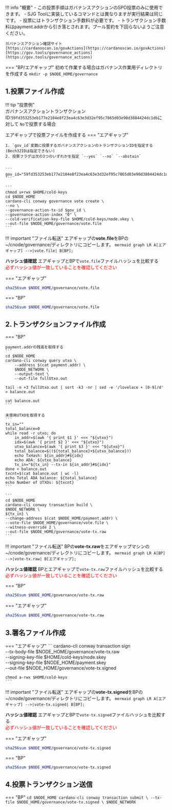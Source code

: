 !!! info "概要"
    - この投票手順はガバナンスアクションのSPO投票のみに使用できます。
    - SJG Toolに実装しているコマンドとは異なりますが実行結果は同じです。
    - 投票にはトランザクション手数料が必要です。
    - トランザクション手数料はpayment.addrから引き落とされます。プール誓約を下回らないようご注意ください。

    ガバナンスアクション確認サイト  
    [https://cardanoscan.io/govActions](https://cardanoscan.io/govActions)  
    [https://gov.tools/governance_actions](https://gov.tools/governance_actions)


=== "BP/エアギャップ"
    初めて作業する場合はガバナンス作業用ディレクトリを作成する
    ```
    mkdir -p $NODE_HOME/governance
    ```


## 1.投票ファイル作成

!!! tip "投票例"  
    ガバナンスアクショントランザクションID:`59fd353253eb177e2104e8f23ea4c63e3d32ef95c7865d03e90d3884424dc1db`に対して
    `No`で投票する場合

エアギャップで投票ファイルを作成する
=== "エアギャップ"

    1. `gov_id`変数に投票するガバナンスアクションのトランザクションIDを指定する(Bech32IDは指定できない) 
    2. 投票フラグは次の3つのいずれかを指定 `--yes` `--no` `--abstain`  
    

    ```
    gov_id="59fd353253eb177e2104e8f23ea4c63e3d32ef95c7865d03e90d3884424dc1db"
    ```

    ```
    chmod u+rwx $HOME/cold-keys
    cd $NODE_HOME
    cardano-cli conway governance vote create \
    --no \
    --governance-action-tx-id $gov_id \
    --governance-action-index "0" \
    --cold-verification-key-file $HOME/cold-keys/node.vkey \
    --out-file $NODE_HOME/governance/vote.file
    ```

!!! important "ファイル転送"
    エアギャップの**vote.file**をBPの~/cnode/governance/ディレクトリにコピーします。
    ``` mermaid
    graph LR
        A[エアギャップ] -->|vote.file| B[BP];
    ```

**ハッシュ値確認**
エアギャップとBPで`vote.file`ファイルハッシュを比較する  
<font color="red">必ずハッシュ値が一致していることを確認してください</font>

=== "エアギャップ"
```bash
sha256sum $NODE_HOME/governance/vote.file
```

=== "BP"
```bash
sha256sum $NODE_HOME/governance/vote.file
```


## 2.トランザクションファイル作成
=== "BP"

    payment.addrの残高を取得する
    ```
    cd $NODE_HOME
    cardano-cli conway query utxo \
        --address $(cat payment.addr) \
        $NODE_NETWORK \
        --output-text \
        --out-file fullUtxo.out

    tail -n +3 fullUtxo.out | sort -k3 -nr | sed -e '/lovelace + [0-9]/d' > balance.out

    cat balance.out
    ```

    未使用UTXOを取得する
    ```
    tx_in=""
    total_balance=0
    while read -r utxo; do
        in_addr=$(awk '{ print $1 }' <<< "${utxo}")
        idx=$(awk '{ print $2 }' <<< "${utxo}")
        utxo_balance=$(awk '{ print $3 }' <<< "${utxo}")
        total_balance=$((${total_balance}+${utxo_balance}))
        echo TxHash: ${in_addr}#${idx}
        echo ADA: ${utxo_balance}
        tx_in="${tx_in} --tx-in ${in_addr}#${idx}"
    done < balance.out
    txcnt=$(cat balance.out | wc -l)
    echo Total ADA balance: ${total_balance}
    echo Number of UTXOs: ${txcnt}
    ```

    ```
    cd $NODE_HOME
    cardano-cli conway transaction build \
    $NODE_NETWORK \
    ${tx_in} \
    --change-address $(cat $NODE_HOME/payment.addr) \
    --vote-file $NODE_HOME/governance/vote.file \
    --witness-override 2 \
    --out-file $NODE_HOME/governance/vote-tx.raw
    ```

!!! important "ファイル転送"
    BPの**vote-tx.raw**をエアギャップマシンの~/cnode/governance/ディレクトリにコピーします。
    ``` mermaid
    graph LR
        A[BP] -->|vote-tx.raw| B[エアギャップ];
    ```

**ハッシュ値確認**
BPとエアギャップで`vote-tx.raw`ファイルハッシュを比較する  
<font color="red">必ずハッシュ値が一致していることを確認してください</font>

=== "BP"
```bash
sha256sum $NODE_HOME/governance/vote-tx.raw
```

=== "エアギャップ"
```bash
sha256sum $NODE_HOME/governance/vote-tx.raw
```

## 3.署名ファイル作成
=== "エアギャップ"
    ```
    cardano-cli conway transaction sign \
    --tx-body-file $NODE_HOME/governance/vote-tx.raw \
    --signing-key-file $HOME/cold-keys/node.skey \
    --signing-key-file $NODE_HOME/payment.skey \
    --out-file $NODE_HOME/governance/vote-tx.signed

    chmod a-rwx $HOME/cold-keys
    ```

!!! important "ファイル転送"
    エアギャップの**vote-tx.signed**をBPの~/cnode/governance/ディレクトリにコピーします。
    ``` mermaid
    graph LR
        A[エアギャップ] -->|vote-tx.signed| B[BP];
    ```

**ハッシュ値確認**
エアギャップとBPで`vote-tx.signed`ファイルハッシュを比較する  
<font color="red">必ずハッシュ値が一致していることを確認してください</font>

=== "エアギャップ"
```bash
sha256sum $NODE_HOME/governance/vote-tx.signed
```

=== "BP"
```bash
sha256sum $NODE_HOME/governance/vote-tx.signed
```

## 4.投票トランザクション送信
=== "BP"
    ```
    cd $NODE_HOME
    cardano-cli conway transaction submit \
    --tx-file $NODE_HOME/governance/vote-tx.signed \
    $NODE_NETWORK
    ```